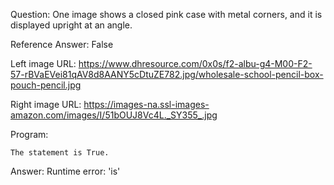 Question: One image shows a closed pink case with metal corners, and it is displayed upright at an angle.

Reference Answer: False

Left image URL: https://www.dhresource.com/0x0s/f2-albu-g4-M00-F2-57-rBVaEVei81qAV8d8AANY5cDtuZE782.jpg/wholesale-school-pencil-box-pouch-pencil.jpg

Right image URL: https://images-na.ssl-images-amazon.com/images/I/51bOUJ8Vc4L._SY355_.jpg

Program:

```
The statement is True.
```
Answer: Runtime error: 'is'

